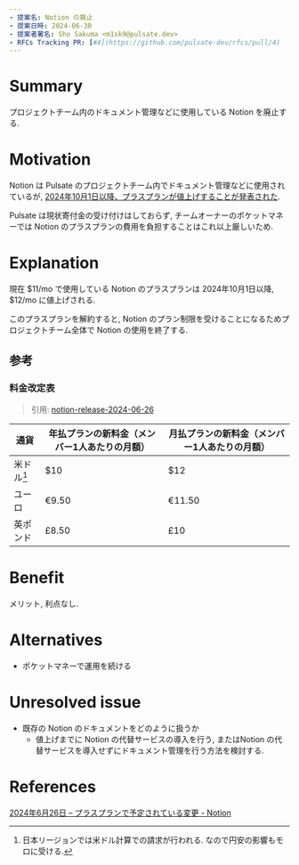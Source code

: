 ```yaml
---
- 提案名: Notion の廃止
- 提案日時: 2024-06-30
- 提案者署名: Sho Sakuma <m1sk9@pulsate.dev>
- RFCs Tracking PR: [#4](https://github.com/pulsate-dev/rfcs/pull/4)
---
```


# Summary

プロジェクトチーム内のドキュメント管理などに使用している Notion を廃止する.

# Motivation

Notion は Pulsate のプロジェクトチーム内でドキュメント管理などに使用されているが, [2024年10月1日以降、プラスプランが値上げすることが発表された][notion-release-2024-06-26].

Pulsate は現状寄付金の受け付けはしておらず, チームオーナーのポケットマネーでは Notion のプラスプランの費用を負担することはこれ以上厳しいため.

# Explanation
<!-- この提案の詳細 -->

現在 $11/mo で使用している Notion のプラスプランは 2024年10月1日以降, $12/mo に値上げされる.

このプラスプランを解約すると, Notion のプラン制限を受けることになるためプロジェクトチーム全体で Notion の使用を終了する.

## 参考

### 料金改定表

> 引用: [notion-release-2024-06-26]

| 通貨 | 年払プランの新料金（メンバー1人あたりの月額） | 月払プランの新料金（メンバー1人あたりの月額）|
| --- | --- | --- |
| 米ドル[^1] | $10 | $12 |
| ユーロ | €9.50 | €11.50 |
| 英ポンド | £8.50 | £10 |

# Benefit

メリット, 利点なし.

# Alternatives

- ポケットマネーで運用を続ける

# Unresolved issue

- 既存の Notion のドキュメントをどのように扱うか
  - 値上げまでに Notion の代替サービスの導入を行う, またはNotion の代替サービスを導入せずにドキュメント管理を行う方法を検討する.

# References
<!-- 参考文献 (オプション) -->

[2024年6月26日 – プラスプランで予定されている変更 - Notion][notion-release-2024-06-26]

[notion-release-2024-06-26]: https://www.notion.so/ja-jp/releases/2024-06-26

[^1]: 日本リージョンでは米ドル計算での請求が行われる. なので円安の影響もモロに受ける.
